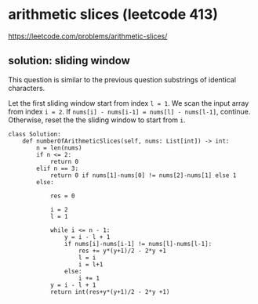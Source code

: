 # arithmetic slices (leetcode 413)

https://leetcode.com/problems/arithmetic-slices/

## solution: sliding window

This question is similar to the previous question substrings of identical characters.

Let the first sliding window start from index `l = 1`. We scan the input array from index `i = 2`.
If `nums[i] - nums[i-1] = nums[l] - nums[l-1]`, continue. Otherwise, reset the the sliding window to start from `i`.

```
class Solution:
    def numberOfArithmeticSlices(self, nums: List[int]) -> int:
        n = len(nums)
        if n <= 2:
            return 0
        elif n == 3:
            return 0 if nums[1]-nums[0] != nums[2]-nums[1] else 1
        else:
            
            res = 0
            
            i = 2
            l = 1
            
            while i <= n - 1:
                y = i - l + 1
                if nums[i]-nums[i-1] != nums[l]-nums[l-1]:
                    res += y*(y+1)/2 - 2*y +1
                    l = i
                    i = l+1
                else:
                    i += 1
            y = i - l + 1
            return int(res+y*(y+1)/2 - 2*y +1)
                    
                    
                    
                    
        
```
